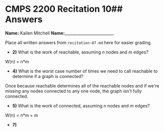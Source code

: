 # CMPS 2200 Recitation 10## Answers

**Name:** Kailen Mitchell
**Name:**_________________________


Place all written answers from `recitation-07.md` here for easier grading.



- **2)** What is the work of reachable, assuming $n$ nodes and $m$ edges?

W(n) = n*m

- **4)** What is the worst case number of times we need to call reachable to determine if a graph is connected?

Once because reachable determines all of the reachable nodes and if we're missing any nodes connected to any one node, the graph isn't fully connected.

- **5)** What is the work of connected, assuming $n$ nodes and $m$ edges?

W(n) = n*m + m

- **7)**
